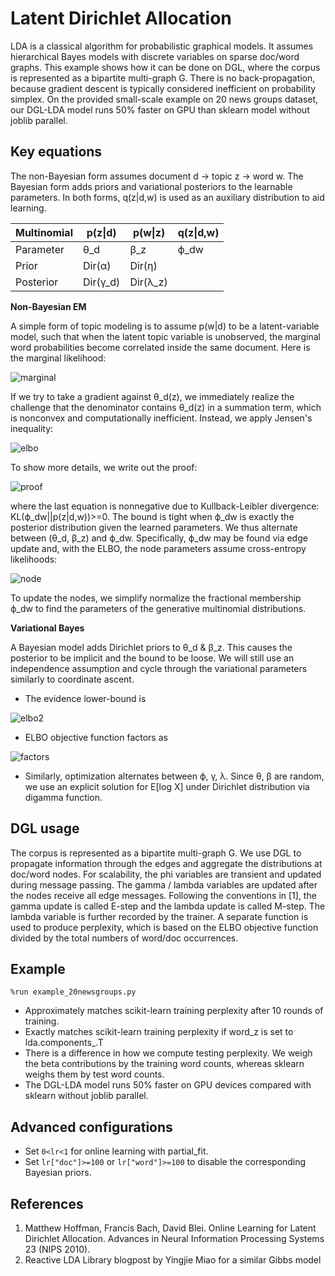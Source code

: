 Latent Dirichlet Allocation
===
LDA is a classical algorithm for probabilistic graphical models. It assumes 
hierarchical Bayes models with discrete variables on sparse doc/word graphs.
This example shows how it can be done on DGL,
where the corpus is represented as a bipartite multi-graph G.
There is no back-propagation, because gradient descent is typically considered
inefficient on probability simplex.
On the provided small-scale example on 20 news groups dataset, our DGL-LDA model runs
50% faster on GPU than sklearn model without joblib parallel.

Key equations
---

The non-Bayesian form assumes document d -> topic z -> word w. The Bayesian form adds
priors and variational posteriors to the learnable parameters. In both forms, q(z|d,w)
is used as an auxiliary distribution to aid learning.

| Multinomial | p(z\|d)   | p(w\|z)  | q(z\|d,w) |
|-------------|-----------|----------|-----------|
| Parameter   | θ_d       | β_z      | ϕ_dw      |
| Prior       | Dir(α)    | Dir(η)   |           |
| Posterior   | Dir(γ_d)  | Dir(λ_z) |           |

**Non-Bayesian EM**

A simple form of topic modeling is to assume p(w|d) to be a latent-variable model, such that when the latent topic variable is unobserved, the marginal word probabilities become correlated inside the same document. Here is the marginal likelihood:

<img src="https://latex.codecogs.com/gif.latex?p(w|d)=\sum_z\theta_{dz}\beta_{zw}\quad\Rightarrow\quad&space;\log&space;p(G)=\sum_{\mbox{edge}(d,w)}\log\left(\sum_z(\theta_{dz}\beta_{zw})\right)." title="marginal" />

If we try to take a gradient against θ_d(z), we immediately realize the challenge that the denominator contains θ_d(z) in a summation term, which is nonconvex and computationally inefficient. Instead, we apply Jensen's inequality:

<img src="https://latex.codecogs.com/gif.latex?\log\left(\sum_z(\theta_{dz}\beta_{zw})\right)\geq\sum_z\phi_{dw}(z)\log\left(\frac{\theta_{dz}\beta_{zw}}{\phi_{dw}(z)}\right)=:\mbox{ELBO}(d,w)." title="elbo" />

To show more details, we write out the proof:

<img src="https://latex.codecogs.com/gif.latex?\mbox{left}-\mbox{right}=\left(\sum_z\phi_{dw}(z)\right&space;)\log\left(\sum_z(\theta_{dz}\beta_{zw})\right)-\sum_z\phi_{dw}(z)\log\left(\frac{\theta_{dz}\beta_{zw}}{\phi_{dw}(z)}\right)&space;\\&space;=\sum_z\phi_{dw}(z)\log\left(\frac{\sum_{z'}(\theta_{dz'}\beta_{z'w})}{(\theta_{dz}\beta_{zw})/\phi_{dw}(z)}&space;\right&space;)&space;=\sum_z\phi_{dw}(z)\log\left(\frac{\phi_{dw}(z)}{(\theta_{dz}\beta_{zw})/\sum_{z'}(\theta_{dz'}\beta_{z'w})}&space;\right&space;)," title="proof" />

where the last equation is nonnegative due to Kullback-Leibler divergence: KL(ϕ_dw\|\|p(z|d,w))>=0. The bound is tight when ϕ_dw is exactly the posterior distribution given the learned parameters. We thus alternate between (θ_d, β_z) and ϕ_dw. Specifically, ϕ_dw may be found via edge update and, with the ELBO, the node parameters assume cross-entropy likelihoods:

<img src="https://latex.codecogs.com/gif.latex?\mbox{ELBO}=\sum_{d,z}\left(\sum_w\phi_{dw}(z)\right)\log(\theta_{dz})+\sum_{z,w}\left(\sum_d\phi_{dw}(z)\right)\log(\beta_{zw})-\mbox{Const.}" title="node" />

To update the nodes, we simplify normalize the fractional membership ϕ_dw to find the parameters of the generative multinomial distributions.

**Variational Bayes**

A Bayesian model adds Dirichlet priors to θ_d & β_z. This causes the posterior to be implicit and the bound to be loose. We will still use an independence assumption and cycle through the variational parameters similarly to coordinate ascent.

 * The evidence lower-bound is

 <img src="https://latex.codecogs.com/gif.latex?\log&space;p(G)=\sum_{(d,w)}\log\left(\int_{\theta_d}\sum_z\int_{\beta_z}(\theta_{dz}\beta_{zw}){\rm\,d}P(\beta_z;\eta){\rm\,d}P(\theta_d;\alpha)\right)&space;\\&space;\geq&space;\mathbb{E}_q\left[\sum_{(d,w)}\log\left(&space;\frac{\theta_{dz}\beta_{zw}}&space;{q(z;\phi_{dw})}&space;\right)&space;&plus;\sum_{d}&space;\log\left(&space;\frac{p(\theta_d;\alpha)}{q(\theta_d;\gamma_d)}&space;\right)&space;&plus;\sum_{z}&space;\log\left(&space;\frac{p(\beta_z;\eta)}{q(\beta_z;\lambda_z)}&space;\right)\right]" title="elbo2" />

 * ELBO objective function factors as

 <img src="https://latex.codecogs.com/gif.latex?\sum_{(d,w)}&space;\phi_{dw}^{\top}\left(&space;\mathbb{E}_{\gamma_d}[\log\theta_d]&space;&plus;\mathbb{E}_{\lambda}[\log\beta_{:w}]&space;-\log\phi_{dw}&space;\right)&space;\\&space;&plus;&space;\sum_d&space;(\alpha-\gamma_d)^\top\mathbb{E}_{\gamma_d}[\log&space;\theta_d]-(\log&space;B(\alpha)-\log&space;B(\gamma_d))&space;\\&space;&plus;&space;\sum_z&space;(\eta-\lambda_z)^\top\mathbb{E}_{\lambda_z}[\log&space;\beta_z]-(\log&space;B(\eta)-\log&space;B(\lambda_z))" title="factors" />

 * Similarly, optimization alternates between ϕ, γ, λ. Since θ, β are random, we use an explicit solution for E[log X] under Dirichlet distribution via digamma function.

DGL usage
---
The corpus is represented as a bipartite multi-graph G.
We use DGL to propagate information through the edges and aggregate the distributions at doc/word nodes.
For scalability, the phi variables are transient and updated during message passing.
The gamma / lambda variables are updated after the nodes receive all edge messages.
Following the conventions in [1], the gamma update is called E-step and the lambda update is called M-step.
The lambda variable is further recorded by the trainer.
A separate function is used to produce perplexity, which is based on the ELBO objective function divided by the total numbers of word/doc occurrences.

Example
---
`%run example_20newsgroups.py`

 * Approximately matches scikit-learn training perplexity after 10 rounds of training.
 * Exactly matches scikit-learn training perplexity if word_z is set to lda.components_.T
 * There is a difference in how we compute testing perplexity. We weigh the beta contributions by the training word counts, whereas sklearn weighs them by test word counts.
 * The DGL-LDA model runs 50% faster on GPU devices compared with sklearn without joblib parallel.

Advanced configurations
---
 * Set `0<lr<1` for online learning with partial_fit.
 * Set `lr["doc"]>=100` or `lr["word"]>=100` to disable the corresponding Bayesian priors.

References
---

1. Matthew Hoffman, Francis Bach, David Blei. Online Learning for Latent
Dirichlet Allocation. Advances in Neural Information Processing Systems 23
(NIPS 2010).
2. Reactive LDA Library blogpost by Yingjie Miao for a similar Gibbs model
